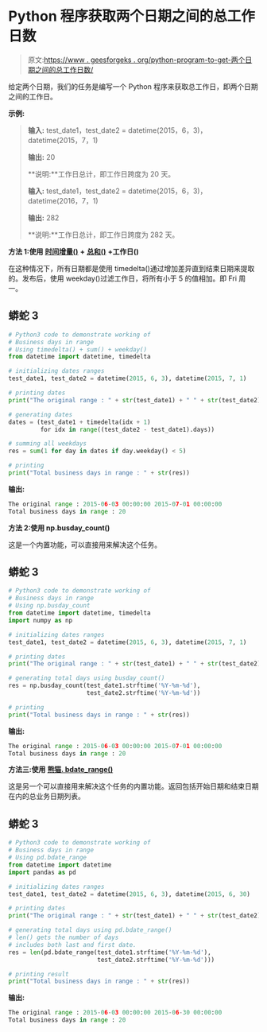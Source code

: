 # Python 程序获取两个日期之间的总工作日数

> 原文:[https://www . geesforgeks . org/python-program-to-get-两个日期之间的总工作日数/](https://www.geeksforgeeks.org/python-program-to-get-total-business-days-between-two-dates/)

给定两个日期，我们的任务是编写一个 Python 程序来获取总工作日，即两个日期之间的工作日。

**示例:**

> **输入:** test_date1，test_date2 = datetime(2015，6，3)，datetime(2015，7，1)
> 
> **输出:** 20
> 
> **说明:**工作日总计，即工作日跨度为 20 天。
> 
> **输入:** test_date1，test_date2 = datetime(2015，6，3)，datetime(2016，7，1)
> 
> **输出:** 282
> 
> **说明:**工作日总计，即工作日跨度为 282 天。

**方法 1:使用** [**时间增量()**](https://www.geeksforgeeks.org/python-datetime-timedelta-function/) **+** [**总和()**](https://www.geeksforgeeks.org/sum-function-python/) **+工作日()**

在这种情况下，所有日期都是使用 timedelta()通过增加差异直到结束日期来提取的。发布后，使用 weekday()过滤工作日，将所有小于 5 的值相加。即 Fri 周一。

## 蟒蛇 3

```py
# Python3 code to demonstrate working of
# Business days in range
# Using timedelta() + sum() + weekday()
from datetime import datetime, timedelta

# initializing dates ranges
test_date1, test_date2 = datetime(2015, 6, 3), datetime(2015, 7, 1)

# printing dates
print("The original range : " + str(test_date1) + " " + str(test_date2))

# generating dates
dates = (test_date1 + timedelta(idx + 1)
         for idx in range((test_date2 - test_date1).days))

# summing all weekdays
res = sum(1 for day in dates if day.weekday() < 5)

# printing
print("Total business days in range : " + str(res))
```

**输出:**

```py
The original range : 2015-06-03 00:00:00 2015-07-01 00:00:00
Total business days in range : 20
```

**方法 2:使用 np.busday_count()**

这是一个内置功能，可以直接用来解决这个任务。

## 蟒蛇 3

```py
# Python3 code to demonstrate working of
# Business days in range
# Using np.busday_count
from datetime import datetime, timedelta
import numpy as np

# initializing dates ranges 
test_date1, test_date2 = datetime(2015, 6, 3), datetime(2015, 7, 1)

# printing dates 
print("The original range : " + str(test_date1) + " " + str(test_date2))

# generating total days using busday_count()
res = np.busday_count(test_date1.strftime('%Y-%m-%d'),
                      test_date2.strftime('%Y-%m-%d'))

# printing 
print("Total business days in range : " + str(res))
```

**输出:**

```py
The original range : 2015-06-03 00:00:00 2015-07-01 00:00:00
Total business days in range : 20
```

**方法三:使用** [**熊猫. bdate_range()**](https://www.geeksforgeeks.org/pandas-bdate_range-function-in-python/)

这是另一个可以直接用来解决这个任务的内置功能。返回包括开始日期和结束日期在内的总业务日期列表。

## 蟒蛇 3

```py
# Python3 code to demonstrate working of
# Business days in range
# Using pd.bdate_range
from datetime import datetime
import pandas as pd

# initializing dates ranges
test_date1, test_date2 = datetime(2015, 6, 3), datetime(2015, 6, 30)

# printing dates
print("The original range : " + str(test_date1) + " " + str(test_date2))

# generating total days using pd.bdate_range()
# len() gets the number of days
# includes both last and first date.
res = len(pd.bdate_range(test_date1.strftime('%Y-%m-%d'),
                         test_date2.strftime('%Y-%m-%d')))

# printing result
print("Total business days in range : " + str(res))
```

**输出:**

```py
The original range : 2015-06-03 00:00:00 2015-06-30 00:00:00
Total business days in range : 20
```